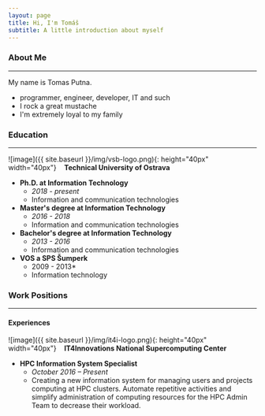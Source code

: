 ```yaml
---
layout: page
title: Hi, I'm Tomáš
subtitle: A little introduction about myself
---
```


### About Me
***

My name is Tomas Putna.

- programmer, engineer, developer, IT and such
- I rock a great mustache
- I'm extremely loyal to my family


### Education
***
![image]({{ site.baseurl }}/img/vsb-logo.png){: height="40px" width="40px"} &nbsp;&nbsp; **Technical University of Ostrava**
  - **Ph.D. at Information Technology** 
    - *2018 - present*
    - Information and communication technologies
  - **Master's degree at Information Technology** 
    - *2016 - 2018*
    - Information and communication technologies
  - **Bachelor's degree at Information Technology** 
    - *2013 - 2016*
    - Information and communication technologies
  - **VOS a SPS Šumperk** 
    - 2009 - 2013*
    - Information technology

### Work Positions
***
#### Experiences
![image]({{ site.baseurl }}/img/it4i-logo.png){: height="40px" width="40px"} &nbsp;&nbsp; **IT4Innovations National Supercomputing Center**
  - **HPC Information System Specialist** 
    - *October 2016 – Present*
    - Creating a new information system for managing users and projects computing at HPC clusters. Automate repetitive activities and simplify administration of computing resources for the HPC Admin Team to decrease their workload.

